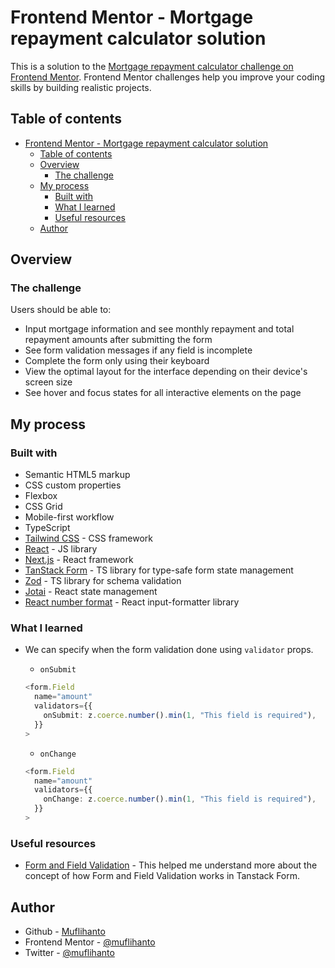 # Frontend Mentor - Mortgage repayment calculator solution

This is a solution to the [Mortgage repayment calculator challenge on Frontend Mentor](https://www.frontendmentor.io/challenges/mortgage-repayment-calculator-Galx1LXK73). Frontend Mentor challenges help you improve your coding skills by building realistic projects.

## Table of contents

- [Frontend Mentor - Mortgage repayment calculator solution](#frontend-mentor---mortgage-repayment-calculator-solution)
  - [Table of contents](#table-of-contents)
  - [Overview](#overview)
    - [The challenge](#the-challenge)
  - [My process](#my-process)
    - [Built with](#built-with)
    - [What I learned](#what-i-learned)
    - [Useful resources](#useful-resources)
  - [Author](#author)

## Overview

### The challenge

Users should be able to:

- Input mortgage information and see monthly repayment and total repayment amounts after submitting the form
- See form validation messages if any field is incomplete
- Complete the form only using their keyboard
- View the optimal layout for the interface depending on their device's screen size
- See hover and focus states for all interactive elements on the page

<!-- ### Screenshot

![](./screenshot.jpg)

Add a screenshot of your solution. The easiest way to do this is to use Firefox to view your project, right-click the page and select "Take a Screenshot". You can choose either a full-height screenshot or a cropped one based on how long the page is. If it's very long, it might be best to crop it.

Alternatively, you can use a tool like [FireShot](https://getfireshot.com/) to take the screenshot. FireShot has a free option, so you don't need to purchase it.

Then crop/optimize/edit your image however you like, add it to your project, and update the file path in the image above.

**Note: Delete this note and the paragraphs above when you add your screenshot. If you prefer not to add a screenshot, feel free to remove this entire section.**

### Links

- Solution URL: [Add solution URL here](https://your-solution-url.com)
- Live Site URL: [Add live site URL here](https://your-live-site-url.com) -->

## My process

### Built with

- Semantic HTML5 markup
- CSS custom properties
- Flexbox
- CSS Grid
- Mobile-first workflow
- TypeScript
- [Tailwind CSS](https://tailwindcss.com/) - CSS framework
- [React](https://reactjs.org/) - JS library
- [Next.js](https://nextjs.org/) - React framework
- [TanStack Form](https://tanstack.com/form/latest) - TS library for type-safe form state management
- [Zod](https://zod.dev/) - TS library for schema validation
- [Jotai](https://jotai.org/) - React state management
- [React number format](https://s-yadav.github.io/react-number-format/docs/intro/) - React input-formatter library

### What I learned

- We can specify when the form validation done using `validator` props.

  - `onSubmit`

  ```typescript
  <form.Field
    name="amount"
    validators={{
      onSubmit: z.coerce.number().min(1, "This field is required"),
    }}
  >
  ```

  - `onChange`

  ```typescript
  <form.Field
    name="amount"
    validators={{
      onChange: z.coerce.number().min(1, "This field is required"),
    }}
  >
  ```

<!-- ### Continued development

Use this section to outline areas that you want to continue focusing on in future projects. These could be concepts you're still not completely comfortable with or techniques you found useful that you want to refine and perfect. -->

### Useful resources

- [Form and Field Validation](https://tanstack.com/form/latest/docs/framework/react/guides/validation) - This helped me understand more about the concept of how Form and Field Validation works in Tanstack Form.

## Author

- Github - [Muflihanto](https://github.com/muflihanto)
- Frontend Mentor - [@muflihanto](https://www.frontendmentor.io/profile/muflihanto)
- Twitter - [@muflihanto](https://www.twitter.com/muflihanto)

<!-- ## Acknowledgments -->
